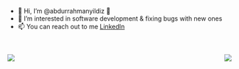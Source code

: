 - 👋 Hi, I’m @abdurrahmanyildiz 🕺
- 👀 I’m interested in software development & fixing bugs with new ones 
- 📫 You can reach out to me <a href="https://www.linkedin.com/in/abdurrahman-yildiz-508b9620/" target="blank" >LinkedIn</a>

<br>
<br>
<div>
<img align="left" src="https://github-readme-stats.vercel.app/api?username=abdurrahmanyildiz&theme=dark&show_icons=true">
<img align="right" src="https://github-readme-stats.vercel.app/api/top-langs/?username=abdurrahmanyildiz&theme=dark">
</div>

<!--
<p>
  
</p>

<p align="center">
  <a href="https://github.com/abdurrahmanyildiz?tab=repositories&sort=stargazers">
    <img alt="total stars" title="Total stars on GitHub" src="https://custom-icon-badges.herokuapp.com/badge/dynamic/json?logo=star&color=55960c&labelColor=488207&label=Stars&style=for-the-badge&query=%24.stars&url=https://api.github-star-counter.workers.dev/user/abdurrahmanyildiz"/></a>
  <a href="https://github.com/abdurrahmanyildiz?tab=followers">
    <img alt="followers" title="Follow me on Github" src="https://custom-icon-badges.herokuapp.com/github/followers/abdurrahmanyildiz?color=236ad3&labelColor=1155ba&style=for-the-badge&logo=person-add&label=Follow&logoColor=white"/></a>
  <a href="https://github.com/abdurrahmanyildiz">
    <img alt="views" title="GitHub profile views" src="https://shields-io-visitor-counter.herokuapp.com/badge?page=abdurrahmanyildiz&style=for-the-badge&logo=GitHub"/></a>
</p>
<hr> ->
